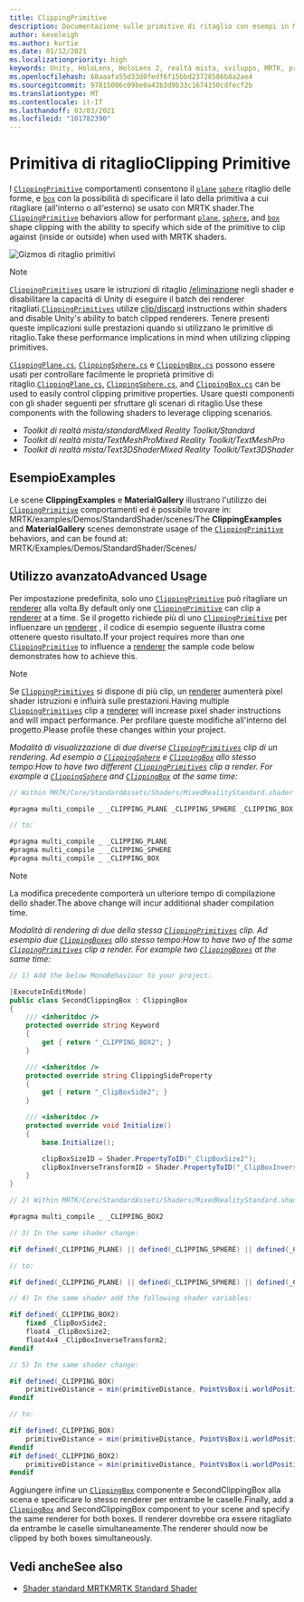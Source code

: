 ```yaml
---
title: ClippingPrimitive
description: Documentazione sulle primitive di ritaglio con esempi in MRTK
author: keveleigh
ms.author: kurtie
ms.date: 01/12/2021
ms.localizationpriority: high
keywords: Unity, HoloLens, HoloLens 2, realtà mista, sviluppo, MRTK, primitiva di ritaglio,
ms.openlocfilehash: 68aaafa55d33d0fedf6f15bbd23728586b8a2ae4
ms.sourcegitcommit: 97815006c09be0a43b3d9b33c1674150cdfecf2b
ms.translationtype: MT
ms.contentlocale: it-IT
ms.lasthandoff: 03/03/2021
ms.locfileid: "101782390"
---
```

# <a name="clipping-primitive"></a><span data-ttu-id="39e15-104">Primitiva di ritaglio</span><span class="sxs-lookup"><span data-stu-id="39e15-104">Clipping Primitive</span></span>

<span data-ttu-id="39e15-105">I [`ClippingPrimitive`](xref:Microsoft.MixedReality.Toolkit.Utilities.ClippingPrimitive) comportamenti consentono il [`plane`](xref:Microsoft.MixedReality.Toolkit.Utilities.ClippingPlane) [`sphere`](xref:Microsoft.MixedReality.Toolkit.Utilities.ClippingSphere) ritaglio delle forme, e [`box`](xref:Microsoft.MixedReality.Toolkit.Utilities.ClippingBox) con la possibilità di specificare il lato della primitiva a cui ritagliare (all'interno o all'esterno) se usato con MRTK shader.</span><span class="sxs-lookup"><span data-stu-id="39e15-105">The [`ClippingPrimitive`](xref:Microsoft.MixedReality.Toolkit.Utilities.ClippingPrimitive) behaviors allow for performant [`plane`](xref:Microsoft.MixedReality.Toolkit.Utilities.ClippingPlane), [`sphere`](xref:Microsoft.MixedReality.Toolkit.Utilities.ClippingSphere), and [`box`](xref:Microsoft.MixedReality.Toolkit.Utilities.ClippingBox) shape clipping with the ability to specify which side of the primitive to clip against (inside or outside) when used with MRTK shaders.</span></span>

![Gizmos di ritaglio primitivi](../Images/MRTKStandardShader/MRTK_PrimitiveClippingGizmos.gif)

> [!NOTE]
> <span data-ttu-id="39e15-107">[`ClippingPrimitives`](xref:Microsoft.MixedReality.Toolkit.Utilities.ClippingPrimitive) usare le istruzioni di ritaglio [/eliminazione](https://developer.download.nvidia.com/cg/clip.html) negli shader e disabilitare la capacità di Unity di eseguire il batch dei renderer ritagliati.</span><span class="sxs-lookup"><span data-stu-id="39e15-107">[`ClippingPrimitives`](xref:Microsoft.MixedReality.Toolkit.Utilities.ClippingPrimitive) utilize [clip/discard](https://developer.download.nvidia.com/cg/clip.html) instructions within shaders and disable Unity's ability to batch clipped renderers.</span></span> <span data-ttu-id="39e15-108">Tenere presenti queste implicazioni sulle prestazioni quando si utilizzano le primitive di ritaglio.</span><span class="sxs-lookup"><span data-stu-id="39e15-108">Take these performance implications in mind when utilizing clipping primitives.</span></span>

<span data-ttu-id="39e15-109">[`ClippingPlane.cs`](xref:Microsoft.MixedReality.Toolkit.Utilities.ClippingPlane), [`ClippingSphere.cs`](xref:Microsoft.MixedReality.Toolkit.Utilities.ClippingSphere) e [`ClippingBox.cs`](xref:Microsoft.MixedReality.Toolkit.Utilities.ClippingBox) possono essere usati per controllare facilmente le proprietà primitive di ritaglio.</span><span class="sxs-lookup"><span data-stu-id="39e15-109">[`ClippingPlane.cs`](xref:Microsoft.MixedReality.Toolkit.Utilities.ClippingPlane), [`ClippingSphere.cs`](xref:Microsoft.MixedReality.Toolkit.Utilities.ClippingSphere), and [`ClippingBox.cs`](xref:Microsoft.MixedReality.Toolkit.Utilities.ClippingBox) can be used to easily control clipping primitive properties.</span></span> <span data-ttu-id="39e15-110">Usare questi componenti con gli shader seguenti per sfruttare gli scenari di ritaglio.</span><span class="sxs-lookup"><span data-stu-id="39e15-110">Use these components with the following shaders to leverage clipping scenarios.</span></span>

- <span data-ttu-id="39e15-111">*Toolkit di realtà mista/standard*</span><span class="sxs-lookup"><span data-stu-id="39e15-111">*Mixed Reality Toolkit/Standard*</span></span>
- <span data-ttu-id="39e15-112">*Toolkit di realtà mista/TextMeshPro*</span><span class="sxs-lookup"><span data-stu-id="39e15-112">*Mixed Reality Toolkit/TextMeshPro*</span></span>
- <span data-ttu-id="39e15-113">*Toolkit di realtà mista/Text3DShader*</span><span class="sxs-lookup"><span data-stu-id="39e15-113">*Mixed Reality Toolkit/Text3DShader*</span></span>

## <a name="examples"></a><span data-ttu-id="39e15-114">Esempio</span><span class="sxs-lookup"><span data-stu-id="39e15-114">Examples</span></span>

<span data-ttu-id="39e15-115">Le scene **ClippingExamples** e **MaterialGallery** illustrano l'utilizzo dei [`ClippingPrimitive`](xref:Microsoft.MixedReality.Toolkit.Utilities.ClippingPrimitive) comportamenti ed è possibile trovare in: MRTK/examples/Demos/StandardShader/scenes/</span><span class="sxs-lookup"><span data-stu-id="39e15-115">The **ClippingExamples** and **MaterialGallery** scenes demonstrate usage of the [`ClippingPrimitive`](xref:Microsoft.MixedReality.Toolkit.Utilities.ClippingPrimitive) behaviors, and can be found at: MRTK/Examples/Demos/StandardShader/Scenes/</span></span>

## <a name="advanced-usage"></a><span data-ttu-id="39e15-116">Utilizzo avanzato</span><span class="sxs-lookup"><span data-stu-id="39e15-116">Advanced Usage</span></span>

<span data-ttu-id="39e15-117">Per impostazione predefinita, solo uno [`ClippingPrimitive`](xref:Microsoft.MixedReality.Toolkit.Utilities.ClippingPrimitive) può ritagliare un [renderer](https://docs.unity3d.com/ScriptReference/Renderer.html) alla volta.</span><span class="sxs-lookup"><span data-stu-id="39e15-117">By default only one [`ClippingPrimitive`](xref:Microsoft.MixedReality.Toolkit.Utilities.ClippingPrimitive) can clip a [renderer](https://docs.unity3d.com/ScriptReference/Renderer.html) at a time.</span></span> <span data-ttu-id="39e15-118">Se il progetto richiede più di uno [`ClippingPrimitive`](xref:Microsoft.MixedReality.Toolkit.Utilities.ClippingPrimitive) per influenzare un [renderer](https://docs.unity3d.com/ScriptReference/Renderer.html)  , il codice di esempio seguente illustra come ottenere questo risultato.</span><span class="sxs-lookup"><span data-stu-id="39e15-118">If your project requires more than one [`ClippingPrimitive`](xref:Microsoft.MixedReality.Toolkit.Utilities.ClippingPrimitive) to influence a [renderer](https://docs.unity3d.com/ScriptReference/Renderer.html)  the sample code below demonstrates how to achieve this.</span></span>

> [!NOTE]
> <span data-ttu-id="39e15-119">Se [`ClippingPrimitives`](xref:Microsoft.MixedReality.Toolkit.Utilities.ClippingPrimitive) si dispone di più clip, un [renderer](https://docs.unity3d.com/ScriptReference/Renderer.html) aumenterà pixel shader istruzioni e influirà sulle prestazioni.</span><span class="sxs-lookup"><span data-stu-id="39e15-119">Having multiple [`ClippingPrimitives`](xref:Microsoft.MixedReality.Toolkit.Utilities.ClippingPrimitive) clip a [renderer](https://docs.unity3d.com/ScriptReference/Renderer.html) will increase pixel shader instructions and will impact performance.</span></span> <span data-ttu-id="39e15-120">Per profilare queste modifiche all'interno del progetto.</span><span class="sxs-lookup"><span data-stu-id="39e15-120">Please profile these changes within your project.</span></span>

<span data-ttu-id="39e15-121">*Modalità di visualizzazione di due diverse [`ClippingPrimitives`](xref:Microsoft.MixedReality.Toolkit.Utilities.ClippingPrimitive) clip di un rendering. Ad esempio a [`ClippingSphere`](xref:Microsoft.MixedReality.Toolkit.Utilities.ClippingSphere) e [`ClippingBox`](xref:Microsoft.MixedReality.Toolkit.Utilities.ClippingBox) allo stesso tempo:*</span><span class="sxs-lookup"><span data-stu-id="39e15-121">*How to have two different [`ClippingPrimitives`](xref:Microsoft.MixedReality.Toolkit.Utilities.ClippingPrimitive) clip a render. For example a [`ClippingSphere`](xref:Microsoft.MixedReality.Toolkit.Utilities.ClippingSphere) and [`ClippingBox`](xref:Microsoft.MixedReality.Toolkit.Utilities.ClippingBox) at the same time:*</span></span>

```C#
// Within MRTK/Core/StandardAssets/Shaders/MixedRealityStandard.shader (or another MRTK shader) change:

#pragma multi_compile _ _CLIPPING_PLANE _CLIPPING_SPHERE _CLIPPING_BOX

// to:

#pragma multi_compile _ _CLIPPING_PLANE
#pragma multi_compile _ _CLIPPING_SPHERE
#pragma multi_compile _ _CLIPPING_BOX
```

> [!NOTE]
> <span data-ttu-id="39e15-122">La modifica precedente comporterà un ulteriore tempo di compilazione dello shader.</span><span class="sxs-lookup"><span data-stu-id="39e15-122">The above change will incur additional shader compilation time.</span></span>

<span data-ttu-id="39e15-123">*Modalità di rendering di due della stessa [`ClippingPrimitives`](xref:Microsoft.MixedReality.Toolkit.Utilities.ClippingPrimitive) clip. Ad esempio due [`ClippingBoxes`](xref:Microsoft.MixedReality.Toolkit.Utilities.ClippingBox) allo stesso tempo:*</span><span class="sxs-lookup"><span data-stu-id="39e15-123">*How to have two of the same [`ClippingPrimitives`](xref:Microsoft.MixedReality.Toolkit.Utilities.ClippingPrimitive) clip a render. For example two [`ClippingBoxes`](xref:Microsoft.MixedReality.Toolkit.Utilities.ClippingBox) at the same time:*</span></span>

```C#
// 1) Add the below MonoBehaviour to your project:

[ExecuteInEditMode]
public class SecondClippingBox : ClippingBox
{
    /// <inheritdoc />
    protected override string Keyword
    {
        get { return "_CLIPPING_BOX2"; }
    }

    /// <inheritdoc />
    protected override string ClippingSideProperty
    {
        get { return "_ClipBoxSide2"; }
    }

    /// <inheritdoc />
    protected override void Initialize()
    {
        base.Initialize();

        clipBoxSizeID = Shader.PropertyToID("_ClipBoxSize2");
        clipBoxInverseTransformID = Shader.PropertyToID("_ClipBoxInverseTransform2");
    }
}

// 2) Within MRTK/Core/StandardAssets/Shaders/MixedRealityStandard.shader (or another MRTK shader) add the following multi_compile pragma:

#pragma multi_compile _ _CLIPPING_BOX2

// 3) In the same shader change:

#if defined(_CLIPPING_PLANE) || defined(_CLIPPING_SPHERE) || defined(_CLIPPING_BOX)

// to:

#if defined(_CLIPPING_PLANE) || defined(_CLIPPING_SPHERE) || defined(_CLIPPING_BOX) || defined(_CLIPPING_BOX2)

// 4) In the same shader add the following shader variables:

#if defined(_CLIPPING_BOX2)
    fixed _ClipBoxSide2;
    float4 _ClipBoxSize2;
    float4x4 _ClipBoxInverseTransform2;
#endif

// 5) In the same shader change:

#if defined(_CLIPPING_BOX)
    primitiveDistance = min(primitiveDistance, PointVsBox(i.worldPosition.xyz, _ClipBoxSize.xyz, _ClipBoxInverseTransform) * _ClipBoxSide);
#endif

// to:

#if defined(_CLIPPING_BOX)
    primitiveDistance = min(primitiveDistance, PointVsBox(i.worldPosition.xyz, _ClipBoxSize.xyz, _ClipBoxInverseTransform) * _ClipBoxSide);
#endif
#if defined(_CLIPPING_BOX2)
    primitiveDistance = min(primitiveDistance, PointVsBox(i.worldPosition.xyz, _ClipBoxSize2.xyz, _ClipBoxInverseTransform2) * _ClipBoxSide2);
#endif
```

<span data-ttu-id="39e15-124">Aggiungere infine un [`ClippingBox`](xref:Microsoft.MixedReality.Toolkit.Utilities.ClippingBox) componente e SecondClippingBox alla scena e specificare lo stesso renderer per entrambe le caselle.</span><span class="sxs-lookup"><span data-stu-id="39e15-124">Finally, add a [`ClippingBox`](xref:Microsoft.MixedReality.Toolkit.Utilities.ClippingBox) and SecondClippingBox component to your scene and specify the same renderer for both boxes.</span></span> <span data-ttu-id="39e15-125">Il renderer dovrebbe ora essere ritagliato da entrambe le caselle simultaneamente.</span><span class="sxs-lookup"><span data-stu-id="39e15-125">The renderer should now be clipped by both boxes simultaneously.</span></span>

## <a name="see-also"></a><span data-ttu-id="39e15-126">Vedi anche</span><span class="sxs-lookup"><span data-stu-id="39e15-126">See also</span></span>

- [<span data-ttu-id="39e15-127">Shader standard MRTK</span><span class="sxs-lookup"><span data-stu-id="39e15-127">MRTK Standard Shader</span></span>](../README_MRTKStandardShader.md)
